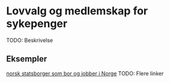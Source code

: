 # Lovvalg og medlemskap for sykepenger

TODO: Beskrivelse

## Eksempler
[norsk statsborger som bor og jobber i Norge](norsk_bor_og_jobber_j_norge_json.feature)
TODO: Flere linker